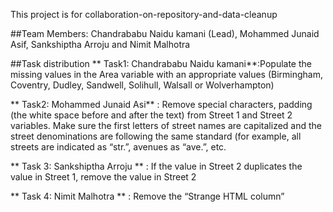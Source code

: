 This project is for collaboration-on-repository-and-data-cleanup

##Team Members:
Chandrababu Naidu kamani (Lead),
Mohammed Junaid Asif,
Sankshiptha Arroju and 
Nimit Malhotra

##Task distribution
** Task1:  Chandrababu Naidu kamani**:Populate the missing values in the Area variable with an appropriate values (Birmingham, Coventry, Dudley, Sandwell, Solihull, Walsall or Wolverhampton)

** Task2:  Mohammed Junaid Asi** : Remove special characters, padding (the white space before and after the text) from Street 1 and Street 2 variables. Make sure the first letters of street names are capitalized and the street denominations are following the same standard (for example, all streets are indicated as “str.”, avenues as “ave.”, etc.

** Task 3: Sankshiptha Arroju ** : If the value in Street 2 duplicates the value in Street 1, remove the value in Street 2

** Task 4: Nimit Malhotra ** : Remove the “Strange HTML column”


